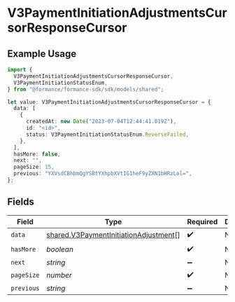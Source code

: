 # V3PaymentInitiationAdjustmentsCursorResponseCursor

## Example Usage

```typescript
import {
  V3PaymentInitiationAdjustmentsCursorResponseCursor,
  V3PaymentInitiationStatusEnum,
} from "@formance/formance-sdk/sdk/models/shared";

let value: V3PaymentInitiationAdjustmentsCursorResponseCursor = {
  data: [
    {
      createdAt: new Date("2023-07-04T12:44:41.019Z"),
      id: "<id>",
      status: V3PaymentInitiationStatusEnum.ReverseFailed,
    },
  ],
  hasMore: false,
  next: "",
  pageSize: 15,
  previous: "YXVsdCBhbmQgYSBtYXhpbXVtIG1heF9yZXN1bHRzLol=",
};
```

## Fields

| Field                                                                                                 | Type                                                                                                  | Required                                                                                              | Description                                                                                           | Example                                                                                               |
| ----------------------------------------------------------------------------------------------------- | ----------------------------------------------------------------------------------------------------- | ----------------------------------------------------------------------------------------------------- | ----------------------------------------------------------------------------------------------------- | ----------------------------------------------------------------------------------------------------- |
| `data`                                                                                                | [shared.V3PaymentInitiationAdjustment](../../../sdk/models/shared/v3paymentinitiationadjustment.md)[] | :heavy_check_mark:                                                                                    | N/A                                                                                                   |                                                                                                       |
| `hasMore`                                                                                             | *boolean*                                                                                             | :heavy_check_mark:                                                                                    | N/A                                                                                                   | false                                                                                                 |
| `next`                                                                                                | *string*                                                                                              | :heavy_minus_sign:                                                                                    | N/A                                                                                                   |                                                                                                       |
| `pageSize`                                                                                            | *number*                                                                                              | :heavy_check_mark:                                                                                    | N/A                                                                                                   | 15                                                                                                    |
| `previous`                                                                                            | *string*                                                                                              | :heavy_minus_sign:                                                                                    | N/A                                                                                                   | YXVsdCBhbmQgYSBtYXhpbXVtIG1heF9yZXN1bHRzLol=                                                          |